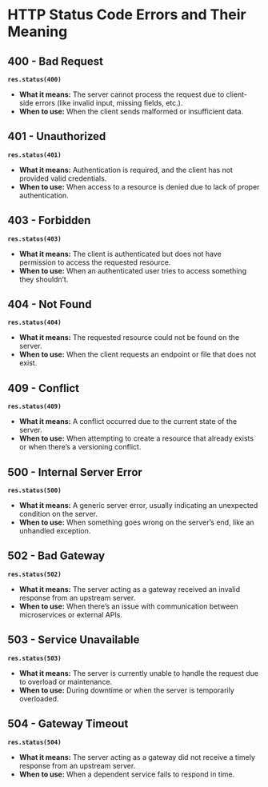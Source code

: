# HTTP Status Code Errors and Their Meaning

## 400 - Bad Request
**`res.status(400)`**
- **What it means:** The server cannot process the request due to client-side errors (like invalid input, missing fields, etc.).
- **When to use:** When the client sends malformed or insufficient data.

## 401 - Unauthorized
**`res.status(401)`**
- **What it means:** Authentication is required, and the client has not provided valid credentials.
- **When to use:** When access to a resource is denied due to lack of proper authentication.

## 403 - Forbidden
**`res.status(403)`**
- **What it means:** The client is authenticated but does not have permission to access the requested resource.
- **When to use:** When an authenticated user tries to access something they shouldn’t.

## 404 - Not Found
**`res.status(404)`**
- **What it means:** The requested resource could not be found on the server.
- **When to use:** When the client requests an endpoint or file that does not exist.

## 409 - Conflict
**`res.status(409)`**
- **What it means:** A conflict occurred due to the current state of the server.
- **When to use:** When attempting to create a resource that already exists or when there’s a versioning conflict.

## 500 - Internal Server Error
**`res.status(500)`**
- **What it means:** A generic server error, usually indicating an unexpected condition on the server.
- **When to use:** When something goes wrong on the server’s end, like an unhandled exception.

## 502 - Bad Gateway
**`res.status(502)`**
- **What it means:** The server acting as a gateway received an invalid response from an upstream server.
- **When to use:** When there’s an issue with communication between microservices or external APIs.

## 503 - Service Unavailable
**`res.status(503)`**
- **What it means:** The server is currently unable to handle the request due to overload or maintenance.
- **When to use:** During downtime or when the server is temporarily overloaded.

## 504 - Gateway Timeout
**`res.status(504)`**
- **What it means:** The server acting as a gateway did not receive a timely response from an upstream server.
- **When to use:** When a dependent service fails to respond in time.

